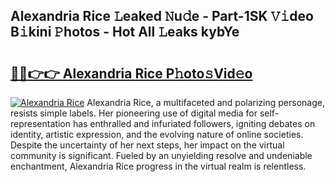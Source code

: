 ## Alexandria Rice 𝙻eaked 𝙽u𝚍e - Part-1SK 𝚅𝚒deo B𝚒kini 𝙿hotos - Hot All 𝙻eaks kybYe

# <h2><a href="http://ld6s4a.urlbe.top/?page=Alexandria+Rice">🔗🔗👉👉 Alexandria Rice P𝚑oto𝚜Vid𝚎o</a></h2>

[![Alexandria Rice](https://i.imgur.com/eBuTRDB.gif)](http://ld6s4a.urlbe.top/?page=Alexandria+Rice)
Alexandria Rice, a multifaceted and polarizing personage, resists simple labels. Her pioneering use of digital media for self-representation has enthralled and infuriated followers, igniting debates on identity, artistic expression, and the evolving nature of online societies. Despite the uncertainty of her next steps, her impact on the virtual community is significant. Fueled by an unyielding resolve and undeniable enchantment, Alexandria Rice progress in the virtual realm is relentless.
